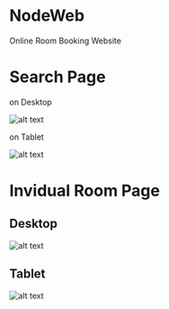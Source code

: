 # NodeWeb
Online Room Booking Website




Search Page
==============

on Desktop

![alt text](https://github.com/iamhosseindhv/NodeWeb/blob/master/Gifs/search-desktop.gif "Search page on Desktop")

on Tablet

![alt text](https://github.com/iamhosseindhv/NodeWeb/blob/master/Gifs/search-tablet.gif "Search page on Tablet")



Invidual Room Page
==============
Desktop
--------------
![alt text](https://github.com/iamhosseindhv/NodeWeb/blob/master/Gifs/rooms-desktop.gif "Rooms page on Desktop")

Tablet
--------------
![alt text](https://github.com/iamhosseindhv/NodeWeb/blob/master/Gifs/rooms-tablet.gif "Rooms page on Tablet")

